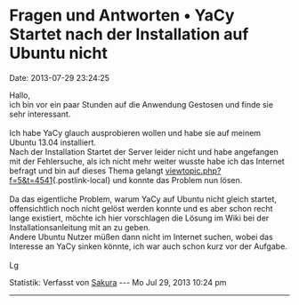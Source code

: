 Fragen und Antworten • YaCy Startet nach der Installation auf Ubuntu nicht
==========================================================================

Date: 2013-07-29 23:24:25

Hallo,\
ich bin vor ein paar Stunden auf die Anwendung Gestosen und finde sie
sehr interessant.\
\
Ich habe YaCy glauch ausprobieren wollen und habe sie auf meinem Ubuntu
13.04 installiert.\
Nach der Installation Startet der Server leider nicht und habe
angefangen mit der Fehlersuche, als ich nicht mehr weiter wusste habe
ich das Internet befragt und bin auf dieses Thema gelangt
[viewtopic.php?f=5&t=4541](http://forum.yacy-websuche.de/viewtopic.php?f=5&t=4541){.postlink-local}
und konnte das Problem nun lösen.\
\
Da das eigentliche Problem, warum YaCy auf Ubuntu nicht gleich startet,
offensichtlich noch nicht gelöst werden konnte und es aber schon recht
lange existiert, möchte ich hier vorschlagen die Lösung im Wiki bei der
Installationsanleitung mit an zu geben.\
Andere Ubuntu Nutzer müßen dann nicht im Internet suchen, wobei das
Interesse an YaCy sinken könnte, ich war auch schon kurz vor der
Aufgabe.\
\
Lg

Statistik: Verfasst von
[Sakura](http://forum.yacy-websuche.de/memberlist.php?mode=viewprofile&u=8967)
--- Mo Jul 29, 2013 10:24 pm

------------------------------------------------------------------------
